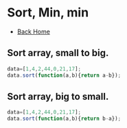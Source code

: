 # Sort, Min, min
* [Back Home](../README.md)

## Sort array, small to big.
```js
data=[1,4,2,44,0,21,17];
data.sort(function(a,b){return a-b});
```

## Sort array, big to small.
```js
data=[1,4,2,44,0,21,17];
data.sort(function(a,b){return b-a});
```

